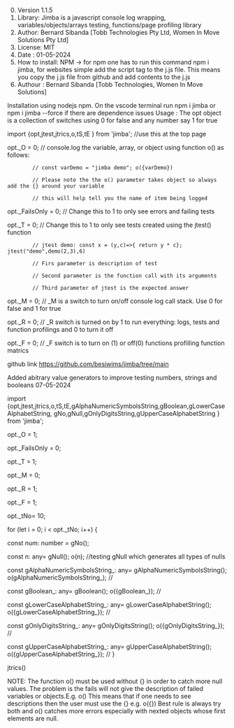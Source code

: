 0. Version 1.1.5
1. Library: Jimba is a javascript console log wrapping, variables/objects/arrays testing, functions/page profiling library
2. Author: Bernard Sibanda [Tobb Technologies Pty Ltd, Women In Move Solutions Pty Ltd]
3. License: MIT
4. Date : 01-05-2024
5. How to install: NPM -> for npm one has to run this command npm i jimba, for websites simple add the script tag to the j.js file. This means you copy the j.js file from github and add contents to the j.js
6. Authour : Bernard Sibanda [Tobb Technologies, Women In Move Solutions]

Installation using nodejs npm. On the vscode terminal run npm i jimba or npm i jimba --force if there are dependence issues
Usage : The opt object is a collection of switches using 0 for false and any number say 1 for true

import {opt,jtest,jtrics,o,tS,tE } from 'jimba'; //use this at the top page

opt._O = 0; // console.log the variable, array, or object using function o() as follows: 

            // const varDemo = "jimba demo"; o({varDemo})

            // Please note the the o() parameter takes object so always add the {} around your variable

            // this will help tell you the name of item being logged

opt._FailsOnly = 0; // Change this to 1 to only see errors and failing tests

opt._T = 0; // Change this to 1 to only see tests created using the jtest() function

            // jtest demo: const x = (y,c)=>{ return y * c}; jtest("demo",demo(2,3),6)

            // Firs parameter is description of test

            // Second parameter is the function call with its arguments

            // Third parameter of jtest is the expected answer

opt._M = 0; // _M is a switch to turn on/off console log call stack. Use 0 for false and 1 for true

opt._R = 0; // _R switch is turned on by 1 to run everything: logs, tests and function profilings and 0 to turn it off

opt._F = 0; // _F switch is to turn on (1) or off(0) functions profilling function matrics

 github link https://github.com/besiwims/jimba/tree/main

 Added abitrary value generators to improve testing numbers, strings and booleans 07-05-2024

 import {opt,jtest,jtrics,o,tS,tE,gAlphaNumericSymbolsString,gBoolean,gLowerCaseAlphabetString,
  gNo,gNull,gOnlyDigitsString,gUpperCaseAlphabetString } from 'jimba';
  
opt._O = 1;

opt._FailsOnly = 0;

opt._T = 1;

opt._M = 0;

opt._R = 1;

opt._F = 1;

opt._tNo= 10;

 for (let i = 0; i < opt._tNo; i++) {
 
   const num: number = gNo();
   
   const n: any= gNull(); o(n); //testing gNull which generates all types of nulls
   
   const gAlphaNumericSymbolsString_: any= gAlphaNumericSymbolsString(); o(gAlphaNumericSymbolsString_); //
   
   const gBoolean_: any= gBoolean(); o({gBoolean_}); //
   
   const gLowerCaseAlphabetString_: any= gLowerCaseAlphabetString(); o({gLowerCaseAlphabetString_}); //
   
   const gOnlyDigitsString_: any= gOnlyDigitsString(); o({gOnlyDigitsString_}); //
   
   const gUpperCaseAlphabetString_: any= gUpperCaseAlphabetString(); o({gUpperCaseAlphabetString_}); //
  }
  
 jtrics()

 NOTE: The function o() must be used without {} in order to catch more null values. The problem is the fails will not 
 give the description of failed variables or objects.E.g. o()
 This means that if one needs to see descriptions then the user must use the {} e.g. o({})
 Best rule is always try both and o() catches more errors especially with nexted objects whose first elements are null.

